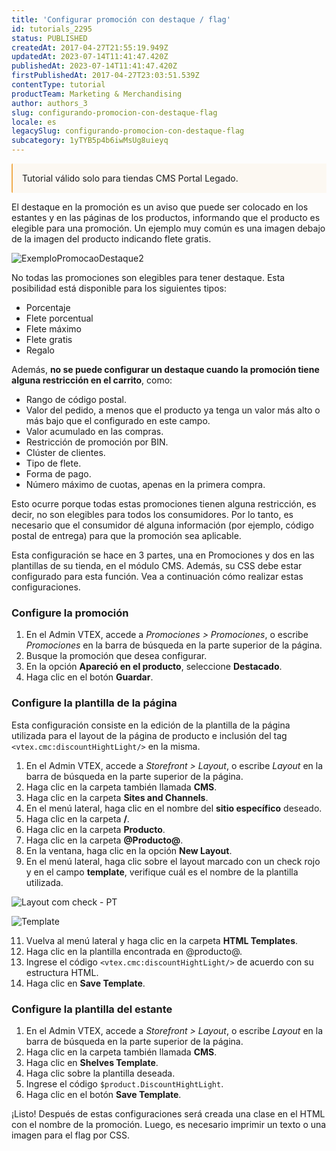 ```yaml
---
title: 'Configurar promoción con destaque / flag'
id: tutorials_2295
status: PUBLISHED
createdAt: 2017-04-27T21:55:19.949Z
updatedAt: 2023-07-14T11:41:47.420Z
publishedAt: 2023-07-14T11:41:47.420Z
firstPublishedAt: 2017-04-27T23:03:51.539Z
contentType: tutorial
productTeam: Marketing & Merchandising
author: authors_3
slug: configurando-promocion-con-destaque-flag
locale: es
legacySlug: configurando-promocion-con-destaque-flag
subcategory: 1yTYB5p4b6iwMsUg8uieyq
---
```


<div style="background-color:#FCF8F2; border-left: 2px solid #F0AD4E; border-top-left-radius: 2px; border-bottom-left-radius: 2px; padding: 15px; margin-bottom: 10px">
Tutorial válido solo para tiendas CMS Portal Legado.
</div>

El destaque en la promoción es un aviso que puede ser colocado en los estantes y en las páginas de los productos, informando que el producto es elegible para una promoción. Un ejemplo muy común es una imagen debajo de la imagen del producto indicando flete gratis.

![ExemploPromocaoDestaque2](//images.contentful.com/alneenqid6w5/jS31HBOW3YWsIYyUOE8o/3d0c108c84b2a7c5e6ae2d4254425e4b/ExemploPromocaoDestaque2.png)

No todas las promociones son elegibles para tener destaque. Esta posibilidad está disponible para los siguientes tipos:
- Porcentaje
- Flete porcentual
- Flete máximo
- Flete gratis
- Regalo

Además, **no se puede configurar un destaque cuando la promoción tiene alguna restricción en el carrito**, como: 

- Rango de código postal.
- Valor del pedido, a menos que el producto ya tenga un valor más alto o más bajo que el configurado en este campo.
- Valor acumulado en las compras.
- Restricción de promoción por BIN.
- Clúster de clientes.
- Tipo de flete. 
- Forma de pago.
- Número máximo de cuotas, apenas en la primera compra.

Esto ocurre porque todas estas promociones tienen alguna restricción, es decir, no son elegibles para todos los consumidores. Por lo tanto, es necesario que el consumidor dé alguna información (por ejemplo, código postal de entrega) para que la promoción sea aplicable.

Esta configuración se hace en 3 partes, una en Promociones y dos en las plantillas de su tienda, en el módulo CMS. Además, su CSS debe estar configurado para esta función. Vea a continuación cómo realizar estas configuraciones.

### Configure la promoción

1. En el Admin VTEX, accede a *Promociones > Promociones*, o escribe *Promociones* en la barra de búsqueda en la parte superior de la página.
2. Busque la promoción que desea configurar.
3. En la opción **Apareció en el producto**, seleccione **Destacado**.
4. Haga clic en el botón **Guardar**.

### Configure la plantilla de la página

Esta configuración consiste en la edición de la plantilla de la página utilizada para el layout de la página de producto e inclusión del tag  `<vtex.cmc:discountHightLight/>` en la misma.

1. En el Admin VTEX, accede a *Storefront > Layout*, o escribe *Layout* en la barra de búsqueda en la parte superior de la página.
3. Haga clic en la carpeta también llamada **CMS**. 
4. Haga clic en la carpeta **Sites and Channels**.
5. En el menú lateral, haga clic en el nombre del **sitio específico** deseado.
6. Haga clic en la carpeta **/**.
7. Haga clic en la carpeta **Producto**.
8. Haga clic en la carpeta **@Producto@**.
9. En la ventana, haga clic en la opción **New Layout**.
10. En el menú lateral, haga clic sobre el layout marcado con un check rojo y en el campo __template__, verifique cuál es el nombre de la plantilla utilizada.

![Layout com check - PT](//images.ctfassets.net/alneenqid6w5/4GmSglkpk78c4M5hDZEgZX/ab47d3105213471fe370be0b11afcfab/image.png)

![Template](//images.contentful.com/alneenqid6w5/2OzzBkU2YwsgCGeICsgIcg/61aaf502c787cb4f0468ab8cee821072/Template.png)

11. Vuelva al menú lateral y haga clic en la carpeta **HTML Templates**.
12. Haga clic en la plantilla encontrada en @producto@.
13. Ingrese el código `<vtex.cmc:discountHightLight/>` de acuerdo con su estructura HTML.
14. Haga clic en **Save Template**.

### Configure la plantilla del estante

1. En el Admin VTEX, accede a *Storefront > Layout*, o escribe *Layout* en la barra de búsqueda en la parte superior de la página.
2. Haga clic en la carpeta también llamada **CMS**.
3. Haga clic en **Shelves Template**.
4. Haga clic sobre la plantilla deseada. 
5. Ingrese el código `$product.DiscountHightLight`.
6. Haga clic en el botón **Save Template**.

¡Listo! Después de estas configuraciones será creada una clase en el HTML con el nombre de la promoción. Luego, es necesario imprimir un texto o una imagen para el flag por CSS.
